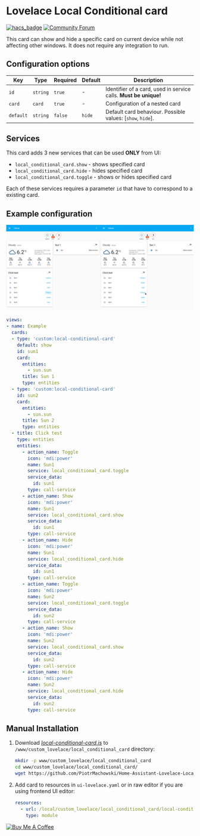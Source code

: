 # Lovelace Local Conditional card

[![hacs_badge](https://img.shields.io/badge/HACS-Default-orange.svg)](https://github.com/custom-components/hacs)
[![Community Forum](https://img.shields.io/badge/community-forum-brightgreen.svg?style=popout)](https://community.home-assistant.io/t/lovelace-local-conditional-card/145145)

This card can show and hide a specific card on current device while not affecting other windows. It does not require any integration to run.

## Configuration options

| Key | Type | Required | Default | Description |
| --- | --- | --- | --- | --- |
| `id` | `string` | `true` | - | Identifier of a card, used in service calls. **Must be unique!** |
| `card` | `card` | `true` | - | Configuration of a nested card |
| `default` | `string` | `false` | `hide` | Default card behaviour. Possible values: [`show`, `hide`]. |

## Services

This card adds 3 new services that can be used **ONLY** from UI:
 - `local_conditional_card.show` - shows specified card
 - `local_conditional_card.hide` - hides specified card
 - `local_conditional_card.toggle` - shows or hides specified card
 
Each of these services requires a parameter `id` that have to correspond to a existing card.

## Example configuration

![Example](https://github.com/PiotrMachowski/Home-Assistant-Lovelace-Local-Conditional-card/raw/master/s1.gif)

```yaml
views:
- name: Example
  cards:
  - type: 'custom:local-conditional-card'
    default: show
    id: sun1
    card:
      entities:
        - sun.sun
      title: Sun 1
      type: entities
  - type: 'custom:local-conditional-card'
    id: sun2
    card:
      entities:
        - sun.sun
      title: Sun 2
      type: entities
  - title: Click test
    type: entities
    entities:
      - action_name: Toggle
        icon: 'mdi:power'
        name: Sun1
        service: local_conditional_card.toggle
        service_data:
          id: sun1
        type: call-service
      - action_name: Show
        icon: 'mdi:power'
        name: Sun1
        service: local_conditional_card.show
        service_data:
          id: sun1
        type: call-service
      - action_name: Hide
        icon: 'mdi:power'
        name: Sun1
        service: local_conditional_card.hide
        service_data:
          id: sun1
        type: call-service
      - action_name: Toggle
        icon: 'mdi:power'
        name: Sun2
        service: local_conditional_card.toggle
        service_data:
          id: sun2
        type: call-service
      - action_name: Show
        icon: 'mdi:power'
        name: Sun2
        service: local_conditional_card.show
        service_data:
          id: sun2
        type: call-service
      - action_name: Hide
        icon: 'mdi:power'
        name: Sun2
        service: local_conditional_card.hide
        service_data:
          id: sun2
        type: call-service
```

## Manual Installation
1. Download [*local-conditional-card.js*](https://github.com/PiotrMachowski/Home-Assistant-Lovelace-Local-Conditional-card/raw/master/dist/local-conditional-card.js) to `/www/custom_lovelace/local_conditional_card` directory:
    ```bash
    mkdir -p www/custom_lovelace/local_conditional_card
    cd www/custom_lovelace/local_conditional_card/
    wget https://github.com/PiotrMachowski/Home-Assistant-Lovelace-Local-Conditional-card/raw/master/dist/local-conditional-card.js
    ```
2. Add card to resources in `ui-lovelace.yaml` or in raw editor if you are using frontend UI editor:
    ```yaml
    resources:
      - url: /local/custom_lovelace/local_conditional_card/local-conditional-card.js
        type: module
    ```


<a href="https://www.buymeacoffee.com/PiotrMachowski" target="_blank"><img src="https://bmc-cdn.nyc3.digitaloceanspaces.com/BMC-button-images/custom_images/orange_img.png" alt="Buy Me A Coffee" style="height: auto !important;width: auto !important;" ></a>
